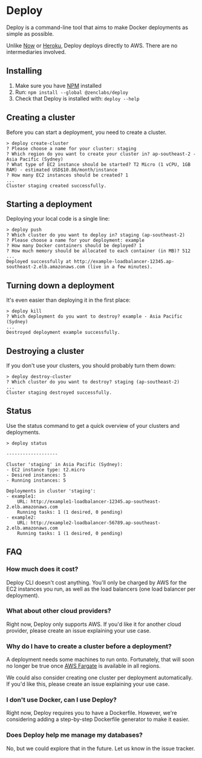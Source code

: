 # Deploy

Deploy is a command-line tool that aims to make Docker deployments as simple as possible.

Unlike [Now](https://zeit.co/now) or [Heroku](https://devcenter.heroku.com/articles/heroku-cli), Deploy deploys directly to AWS. There are no intermediaries involved.

## Installing

1. Make sure you have [NPM](https://www.npmjs.com/get-npm) installed
2. Run: `npm install --global @zenclabs/deploy`
3. Check that Deploy is installed with: `deploy --help`

## Creating a cluster

Before you can start a deployment, you need to create a cluster.

```shell
> deploy create-cluster
? Please choose a name for your cluster: staging
? Which region do you want to create your cluster in? ap-southeast-2 - Asia Pacific (Sydney)
? What type of EC2 instance should be started? T2 Micro (1 vCPU, 1GB RAM) - estimated USD$10.86/month/instance
? How many EC2 instances should be created? 1
...
Cluster staging created successfully.
```

## Starting a deployment

Deploying your local code is a single line:

```shell
> deploy push
? Which cluster do you want to deploy in? staging (ap-southeast-2)
? Please choose a name for your deployment: example
? How many Docker containers should be deployed? 1
? How much memory should be allocated to each container (in MB)? 512
...
Deployed successfully at http://example-loadbalancer-12345.ap-southeast-2.elb.amazonaws.com (live in a few minutes).
```

## Turning down a deployment

It's even easier than deploying it in the first place:

```shell
> deploy kill
? Which deployment do you want to destroy? example - Asia Pacific (Sydney)
...
Destroyed deployment example successfully.
```

## Destroying a cluster

If you don't use your clusters, you should probably turn them down:

```shell
> deploy destroy-cluster
? Which cluster do you want to destroy? staging (ap-southeast-2)
...
Cluster staging destroyed successfully.
```

## Status

Use the status command to get a quick overview of your clusters and deployments.

```
> deploy status

-------------------

Cluster 'staging' in Asia Pacific (Sydney):
- EC2 instance type: t2.micro
- Desired instances: 5
- Running instances: 5

Deployments in cluster 'staging':
- example1:
    URL: http://example1-loadbalancer-12345.ap-southeast-2.elb.amazonaws.com
    Running tasks: 1 (1 desired, 0 pending)
- example2:
    URL: http://example2-loadbalancer-56789.ap-southeast-2.elb.amazonaws.com
    Running tasks: 1 (1 desired, 0 pending)
```

## FAQ

### How much does it cost?

Deploy CLI doesn't cost anything. You'll only be charged by AWS for the EC2 instances you run, as well as the load balancers (one load balancer per deployment).

### What about other cloud providers?

Right now, Deploy only supports AWS. If you'd like it for another cloud provider, please create an issue explaining your use case.

### Why do I have to create a cluster before a deployment?

A deployment needs some machines to run onto. Fortunately, that will soon no longer be true once [AWS Fargate](https://aws.amazon.com/fargate/) is available in all regions.

We could also consider creating one cluster per deployment automatically. If you'd like this, please create an issue explaining your use case.

### I don't use Docker, can I use Deploy?

Right now, Deploy requires you to have a Dockerfile. However, we're considering adding a step-by-step Dockerfile generator to make it easier.

### Does Deploy help me manage my databases?

No, but we could explore that in the future. Let us know in the issue tracker.
